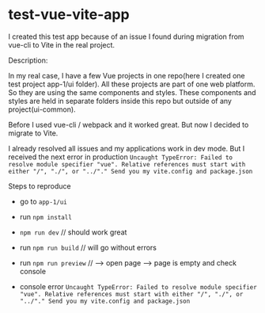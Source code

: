 # test-vue-vite-app
I created this test app because of an issue I found during migration from vue-cli to Vite in the real project.

Description:

In my real case, I have a few Vue projects in one repo(here I created one test project app-1/ui folder). 
All these projects are part of one web platform. 
So they are using the same components and styles. 
These components and styles are held in separate folders inside this repo but outside of any project(ui-common). 

Before I used vue-cli / webpack and it worked great. But now I decided to migrate to Vite. 

I already resolved all issues and my applications work in dev mode. 
But I received the next error in production
`Uncaught TypeError: Failed to resolve module specifier "vue". Relative references must start with either "/", "./", or "../"." Send you my vite.config and package.json`


Steps to reproduce
- go to `app-1/ui`
- run `npm install`
- `npm run dev` // should work great

- run `npm run build` // will go without errors
- run `npm run preview` // --> open page --> page is empty and check console
- console error `Uncaught TypeError: Failed to resolve module specifier "vue". Relative references must start with either "/", "./", or "../"." Send you my vite.config and package.json`
